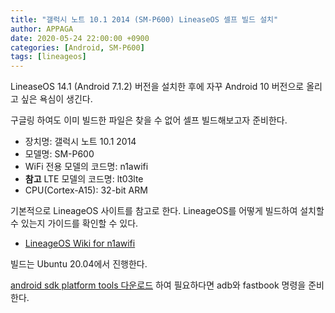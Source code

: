 ```yaml
---
title: "갤럭시 노트 10.1 2014 (SM-P600) LineaseOS 셀프 빌드 설치"
author: APPAGA
date: 2020-05-24 22:00:00 +0900
categories: [Android, SM-P600]
tags: [lineageos]
---
```


LineaseOS 14.1 (Android 7.1.2) 버전을 설치한 후에 자꾸 Android 10 버전으로 올리고 싶은 욕심이 생긴다.

구글링 하여도 이미 빌드한 파일은 찾을 수 없어 셀프 빌드해보고자 준비한다.

* 장치명: 갤럭시 노트 10.1 2014
* 모델명: SM-P600
* WiFi 전용 모델의 코드명: n1awifi
* __참고__ LTE 모델의 코드명: lt03lte
* CPU(Cortex-A15): 32-bit ARM

기본적으로 LineageOS 사이트를 참고로 한다. 
LineageOS를 어떻게 빌드하여 설치할 수 있는지 가이드를 확인할 수 있다.

* [LineageOS Wiki for n1awifi][lineageos_wiki]

빌드는 Ubuntu 20.04에서 진행한다.

[android sdk platform tools 다운로드](https://dl.google.com/android/repository/platform-tools-latest-linux.zip) 하여 필요하다면 adb와 fastbook 명령을 준비한다.


[lineageos_wiki]: https://wiki.lineageos.org/devices/n1awifi